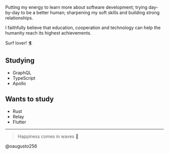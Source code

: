 Putting my energy to learn more about software development; trying day-by-day to be a better human; sharpening my soft skills and building strong relationships.

I faithfully believe that education, cooperation and technology can help the humanity reach its highest achievements.

Surf lover! :surfer:

## Studying

- GraphQL
- TypeScript
- Apollo

## Wants to study

- Rust
- Relay
- Flutter

---

> Happiness comes in waves :ocean: 

@oaugusto256
